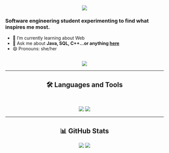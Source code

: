 <!--
**naiamartin/naiamartin** is a ✨ _special_ ✨ repository because its `README.md` (this file) appears on your GitHub profile.


Here are some ideas to get you started:

- 🔭 I’m currently working on ...
- 🌱 I’m currently learning ...
- 👯 I’m looking to collaborate on ...
- 🤔 I’m looking for help with ...
- 💬 Ask me about ...
- 📫 How to reach me: ...
- 😄 Pronouns: ...
- ⚡ Fun fact: ...
-->
<h1 align="center">
    <img src="https://readme-typing-svg.herokuapp.com/?font=Inter&size=48&center=true&vCenter=true&width=500&height=70&color=A259FF&duration=4000&lines=Hi:);+I'm+Naia+Martin!;" />
</h1>

### Software engineering student experimenting to find what inspires me most.
- 🌱 I’m currently learning about Web 
- 💬 Ask me about **Java, SQL, C++...or anything [here](https://github.com/naiamartin/naiamartin/issues)**
- 😄 Pronouns: she/her
   
<br>

<div align="center">
  <a href="mailto:naia.martin@opendeusto.es">
    <img src="https://img.shields.io/badge/Gmail-333333?style=for-the-badge&logo=gmail&logoColor=red" />
  </a>

<hr>

## 🛠️ Languages and Tools

<br>

<p align="center">
  <img src="https://skillicons.dev/icons?i=java,mongodb,SQL,C,C++,Python" />
  <img src="https://skillicons.dev/icons?i=html,figma" />
</p>

<hr>

## 📊 GitHub Stats

<p align="center">
  <img src="https://github-readme-stats.vercel.app/api?username=naiamartin&show_icons=true&theme=radical" />
  <img src="https://github-readme-stats.vercel.app/api/top-langs/?username=naiamartin&layout=compact&theme=radical" />
</p>
